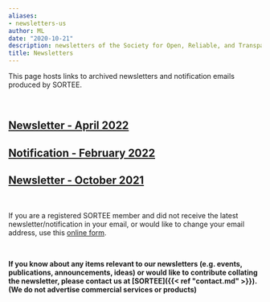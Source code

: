 ```yaml
---
aliases:
- newsletters-us
author: ML
date: "2020-10-21"
description: newsletters of the Society for Open, Reliable, and Transparent Ecology and Evolutionary biology (SORTEE)
title: Newsletters
---
```


This page hosts links to archived newsletters and notification emails produced by SORTEE.   

&nbsp;

## [Newsletter - April 2022](https://mailchi.mp/87ed7bf532dc/sortee-newsletter-april-2022)    

## [Notification - February 2022](https://mailchi.mp/a68234a4a81f/action-required-sortee-2022-membership)  

## [Newsletter - October 2021](https://mailchi.mp/b4b7b38ce569/newsletter-october-2021)  

&nbsp;

If you are a registered SORTEE member and did not receive the latest newsletter/notification in your email, or would like to change your email address, use this [online form](https://forms.gle/eD31BPypYi3yitRk9).   

&nbsp;

**If you know about any items relevant to our newsletters (e.g. events, publications, announcements, ideas) or would like to contribute collating the newsletter, please contact us at [SORTEE]({{< ref "contact.md" >}}). (We do not advertise commercial services or products)**     

&nbsp;
